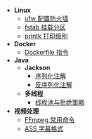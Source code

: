 * **Linux**
  * [ufw 配置防火墙](./linux/ufw配置防火墙.md)
  * [fstab 挂载分区](./linux/fstab挂载分区.md)
  * [printk 打印级别](./linux/printk打印级别.md)
* **Docker**
  * [Dockerfile 指令](./docker/Dockerfile指令.md)
* **Java**
  * **Jackson**
    * [序列化注解](./java/jackson/序列化注解.md)
    * [反序列化注解](./java/jackson/反序列化注解.md)
  * **多线程**
    * [线程池与拒绝策略](./java/线程池与拒绝策略.md)
* **视频处理**
  * [FFmpeg 常用命令](./video/ffmpeg.md)
  * [ASS 字幕格式](./video/ASS字幕格式.md)